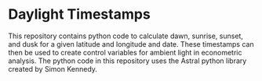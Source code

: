 # Daylight Timestamps

This repository contains python code to calculate dawn, sunrise, sunset, and dusk for a given latitude and longitude and date. These timestamps can then be used to create control variables for ambient light in econometric analysis. The python code in this repository uses the Astral python library created by Simon Kennedy. 
